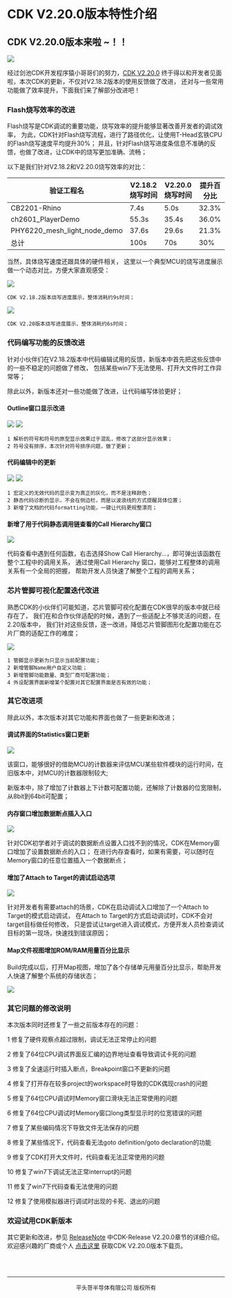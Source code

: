 # CDK V2.20.0版本特性介绍

## CDK V2.20.0版本来啦 ~！！

[![](CDK版本.png)](https://occ.t-head.cn/community/download?id=4176310636235526144)

经过剑池CDK开发程序猿小哥哥们的努力，[CDK V2.20.0](https://occ.t-head.cn/community/download?id=4176310636235526144) 
终于得以和开发者见面啦，本次CDK的更新，不仅对V2.18.2版本的使用反馈做了改进，
还对与一些常用功能做了效率提升，下面我们来了解部分改进吧！

### Flash烧写效率的改进
Flash烧写是CDK调试的重要功能，烧写效率的提升能够显著改善开发者的调试效率，
为此，CDK针对Flash烧写流程，进行了路径优化，让使用T-Head玄铁CPU的Flash烧写速度平均提升30%；
并且，针对Flash烧写进度条信息不准确的反馈，也做了改进，让CDK中的烧写更加准确、流畅；

以下是我们针对V2.18.2和V2.20.0烧写效率的对比：

| 验证工程名                        | V2.18.2烧写时间 | V2.20.0烧写时间 | 提升百分比 |
|------------------------------|-------------|-------------|-------|
| CB2201-Rhino                 | 7.4s        | 5.0s        | 32.3% |
| ch2601_PlayerDemo            | 55.3s       | 35.4s       | 36.0% |
| PHY6220_mesh_light_node_demo | 37.6s       | 29.6s       | 21.3% |
| 总计                           | 100s        | 70s         | 30%   |

当然，具体烧写速度还跟具体的硬件相关，
这里以一个典型MCU的烧写进度展示做一个动态对比，方便大家直观感受：

[![](FLashDownloadV2.18.2.gif)]()


    CDK V2.18.2版本烧写进度展示，整体消耗约9s时间；

[![](FLashDownloadV2.20.gif)]()
    
    CDK V2.20版本烧写进度展示，整体消耗约6s时间；

### 代码编写功能的反馈改进
针对小伙伴们在V2.18.2版本中代码编辑试用的反馈，新版本中首先把这些反馈中的一些不稳定的问题做了修改，
包括某些win7下无法使用、打开大文件时工作异常等；

除此以外，新版本还对一些功能做了改进，让代码编写体验更好；

#### Outline窗口显示改进

![](outline_2.18.png) ![](outline_2.20.png)

    1 解析的符号和符号的原型显示效果过于混乱，修改了这部分显示效果； 
    2 符号没有排序，本次针对符号排序问题，做了更新；

#### 代码编辑中的更新

![](diagno_v2.18.png) ![](diagno_v2.20.png)

    1 宏定义的无效代码的显示变为真正的灰化，而不是注释颜色；
    2 静态代码诊断的显示，不会在侧边栏，而是以波浪线的方式提醒具体位置；
    3 新增了文档的代码formatting功能，一键让代码更规整漂亮；

#### 新增了用于代码静态调用链查看的Call Hierarchy窗口

![](CallHierarchy.png)

代码查看中遇到任何函数，右击选择Show Call Hierarchy...，即可弹出该函数在整个工程中的调用关系，
通过使用Call Hierarchy 窗口，能够对工程整体的调用关系有一个全局的把握，
帮助开发人员快速了解整个工程的调用关系；

### 芯片管脚可视化配置迭代改进
熟悉CDK的小伙伴们可能知道，芯片管脚可视化配置在CDK很早的版本中就已经存在了，
我们在和合作伙伴适配的时候，遇到了一些适配上不够灵活的问题，在2.20版本中，
我们针对这些反馈，逐一改进，降低芯片管脚图形化配置功能在芯片厂商的适配工作的难度；

![](chipConfig.png)

    1 管脚显示更新为只显示当前配置功能；
    2 新增管脚Name用户自定义功能；
    3 新增管脚功能数量、类型厂商可配置功能；
    4 外设配置界面新增某个配置对其它配置界面是否有效的功能；

### 其它改进项
除此以外，本次版本对其它功能和界面也做了一些更新和改进；

#### 调试界面的Statistics窗口更新

![](Statistics.png)

该窗口，能够很好的借助MCU的计数器来评估MCU某些软件模块的运行时间，在旧版本中，对MCU的计数器限制较大;

新版本中，除了增加了计数器上下计数可配置功能，还解除了计数器的位宽限制，从8bit到64bit可配置；

#### 内存窗口增加数据断点插入入口

![](Memory.png)

针对CDK初学者对于调试的数据断点设置入口找不到的情况，CDK在Memory窗口增加了设置数据断点的入口；
在进行内存查看时，如果有需要，可以随时在Memory窗口的任意位置插入一个数据断点；

#### 增加了Attach to Target的调试启动选项

![](attach.png)

针对开发者有需要attach的场景，CDK在启动调试入口增加了一个Attach to Target的模式启动调试，
在Attach to Target的方式启动调试时，CDK不会对target目标做任何修改，
只是尝试让target进入调试模式，方便开发人员检查调试目标的第一现场，快速找到错误原因；

#### Map文件视图增加ROM/RAM用量百分比显示
Build完成以后，打开Map视图，增加了各个存储单元用量百分比显示，帮助开发人快速了解整个系统的存储状态；

![](Map.gif)

### 其它问题的修改说明
本次版本同时还修复了一些之前版本存在的问题：

1 修复了硬件观察点超过限制，调试无法正常停止的问题

2 修复了64位CPU调试界面反汇编的边界地址查看导致调试卡死的问题

3 修复了全速运行时插入断点，Breakpoint窗口不更新的问题

4 修复了打开存在较多project的workspace时导致的CDK偶现crash的问题

5 修复了64位CPU调试时Memory窗口滑块无法正常使用的问题

6 修复了64位CPU调试时Memory窗口long类型显示时的位宽错误的问题

7 修复了某些编码情况下导致文件无法保存的问题

8 修复了某些情况下，代码查看无法goto definition/goto declaration的功能

9 修复了CDK打开大文件时，代码查看无法正常使用的问题

10 修复了win7下调试无法正常interrupt的问题

11 修复了win7下代码查看无法使用的问题

12 修复了使用模拟器进行调试时出现的卡死、退出的问题

### 欢迎试用CDK新版本
其它更新和改进，参见 
[ReleaseNote](https://occ-oss-prod.oss-cn-hangzhou.aliyuncs.com/resource//1683598147004/ReleaseNote.txt)
中CDK-Release V2.20.0章节的详细介绍。
欢迎感兴趣的厂商或个人 [点击这里](https://occ.t-head.cn/community/download?id=4176310636235526144) 
获取CDK V2.20.0版本下载页。


<br/>
<br/>

***
<center><font size="2">平头哥半导体有限公司 版权所有</font></center>